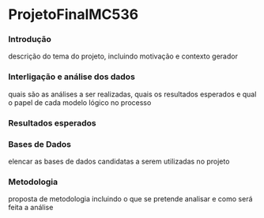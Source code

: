 # ProjetoFinalMC536

### Introdução
descrição do tema do projeto, incluindo motivação e contexto gerador

### Interligação e análise dos dados  
quais são as análises a ser realizadas, quais os resultados esperados e qual o papel de
cada modelo lógico no processo

### Resultados esperados

### Bases de Dados
elencar as bases de dados candidatas a serem utilizadas no projeto

### Metodologia
proposta de metodologia incluindo o que se pretende analisar e como será feita a
análise

